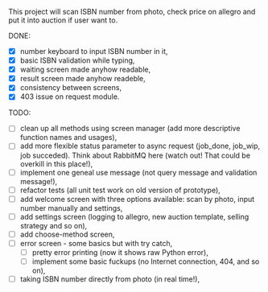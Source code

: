 This project will scan ISBN number from photo, check price on allegro and put it into auction if
user want to.

DONE:
 - [x] number keyboard to input ISBN number in it,
 - [x] basic ISBN validation while typing,
 - [x] waiting screen made anyhow readable,
 - [x] result screen made anyhow readeble,
 - [x] consistency between screens,
 - [x] 403 issue on request module.

TODO:
 - [ ] clean up all methods using screen manager (add more descriptive function names and usages),
 - [ ] add more flexible status parameter to async request (job_done, job_wip, job succeded). Think about RabbitMQ here (watch out! That could be overkill in this place!),
 - [ ] implement one geneal use message (not query message and validation message!),
 - [ ] refactor tests (all unit test work on old version of prototype),
 - [ ] add welcome screen with three options available: scan by photo, input number manually and settings,
 - [ ] add settings screen (logging to allegro, new auction template, selling strategy and so on),
 - [ ] add choose-method screen,
 - [ ] error screen - some basics but with try catch,
   - [ ] pretty error printing (now it shows raw Python error),
   - [ ] implement some basic fuckups (no Internet connection, 404, and so on),
 - [ ] taking ISBN number directly from photo (in real time!),
